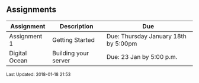 ## Assignments
| Assignment | Description | Due|
 | ------------|------------|------------|
 |  Assignment 1  |  Getting Started | Due: Thursday January 18th by 5:00pm |
 |  Digital Ocean  |  Building your server | Due: 23 Jan by 5:00 p.m. |

<sup>Last Updated: 2018-01-18 21:53</sup>